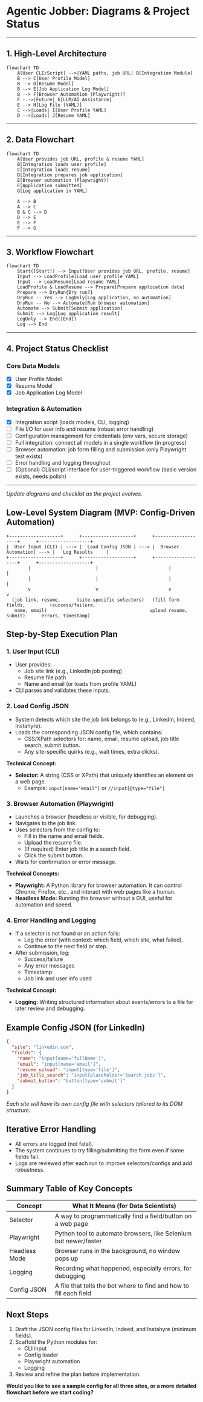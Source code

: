 # Agentic Jobber: Diagrams & Project Status

---

## 1. High-Level Architecture

```mermaid
flowchart TD
    A[User CLI/Script] -->|YAML paths, job URL| B[Integration Module]
    B --> C[User Profile Model]
    B --> D[Resume Model]
    B --> E[Job Application Log Model]
    B --> F[Browser Automation (Playwright)]
    F -.->|Future| G[LLM/AI Assistance]
    E --> H[Log File (YAML)]
    C -->|Loads| I[User Profile YAML]
    D -->|Loads| J[Resume YAML]
```

---

## 2. Data Flowchart

```mermaid
flowchart TD
    A[User provides job URL, profile & resume YAML]
    B[Integration loads user profile]
    C[Integration loads resume]
    D[Integration prepares job application]
    E[Browser automation (Playwright)]
    F[Application submitted]
    G[Log application in YAML]
    
    A --> B
    A --> C
    B & C --> D
    D --> E
    E --> F
    F --> G
```

---

## 3. Workflow Flowchart

```mermaid
flowchart TD
    Start([Start]) --> Input[User provides job URL, profile, resume]
    Input --> LoadProfile[Load user profile YAML]
    Input --> LoadResume[Load resume YAML]
    LoadProfile & LoadResume --> Prepare[Prepare application data]
    Prepare --> DryRun{Dry run?}
    DryRun -- Yes --> LogOnly[Log application, no automation]
    DryRun -- No --> Automate[Run browser automation]
    Automate --> Submit[Submit application]
    Submit --> Log[Log application result]
    LogOnly --> End([End])
    Log --> End
```

---

## 4. Project Status Checklist

### Core Data Models
- [x] User Profile Model
- [x] Resume Model
- [x] Job Application Log Model

### Integration & Automation
- [x] Integration script (loads models, CLI, logging)
- [ ] File I/O for user info and resume (robust error handling)
- [ ] Configuration management for credentials (env vars, secure storage)
- [ ] Full integration: connect all models in a single workflow (in progress)
- [ ] Browser automation: job form filling and submission (only Playwright test exists)
- [ ] Error handling and logging throughout
- [ ] (Optional) CLI/script interface for user-triggered workflow (basic version exists, needs polish)

---

*Update diagrams and checklist as the project evolves.* 

## **Low-Level System Diagram (MVP: Config-Driven Automation)**

```
+-------------------+      +-------------------+      +-------------------+      +-------------------+
|  User Input (CLI) | ---> |  Load Config JSON | ---> |  Browser Automation| ---> |   Log Results     |
+-------------------+      +-------------------+      +-------------------+      +-------------------+
        |                        |                          |                          |
        |                        |                          |                          |
        v                        v                          v                          v
  (job link, resume,      (site-specific selectors)   (fill form fields,         (success/failure,
   name, email)                                      upload resume, submit)      errors, timestamp)
```

## **Step-by-Step Execution Plan**

### 1. **User Input (CLI)**
- User provides:
  - Job site link (e.g., LinkedIn job posting)
  - Resume file path
  - Name and email (or loads from profile YAML)
- CLI parses and validates these inputs.

### 2. **Load Config JSON**
- System detects which site the job link belongs to (e.g., LinkedIn, Indeed, Instahyre).
- Loads the corresponding JSON config file, which contains:
  - CSS/XPath selectors for: name, email, resume upload, job title search, submit button.
  - Any site-specific quirks (e.g., wait times, extra clicks).

**Technical Concept:**  
- **Selector:** A string (CSS or XPath) that uniquely identifies an element on a web page.  
  - Example: `input[name="email"]` or `//input[@type="file"]`

### 3. **Browser Automation (Playwright)**
- Launches a browser (headless or visible, for debugging).
- Navigates to the job link.
- Uses selectors from the config to:
  - Fill in the name and email fields.
  - Upload the resume file.
  - (If required) Enter job title in a search field.
  - Click the submit button.
- Waits for confirmation or error message.

**Technical Concepts:**  
- **Playwright:** A Python library for browser automation. It can control Chrome, Firefox, etc., and interact with web pages like a human.
- **Headless Mode:** Running the browser without a GUI, useful for automation and speed.

### 4. **Error Handling and Logging**
- If a selector is not found or an action fails:
  - Log the error (with context: which field, which site, what failed).
  - Continue to the next field or step.
- After submission, log:
  - Success/failure
  - Any error messages
  - Timestamp
  - Job link and user info used

**Technical Concept:**  
- **Logging:** Writing structured information about events/errors to a file for later review and debugging.

## **Example Config JSON (for LinkedIn)**
```json
{
  "site": "linkedin.com",
  "fields": {
    "name": "input[name='fullName']",
    "email": "input[name='email']",
    "resume_upload": "input[type='file']",
    "job_title_search": "input[placeholder='Search jobs']",
    "submit_button": "button[type='submit']"
  }
}
```
*Each site will have its own config file with selectors tailored to its DOM structure.*

## **Iterative Error Handling**
- All errors are logged (not fatal).
- The system continues to try filling/submitting the form even if some fields fail.
- Logs are reviewed after each run to improve selectors/configs and add robustness.

## **Summary Table of Key Concepts**

| Concept         | What It Means (for Data Scientists)                                  |
|-----------------|---------------------------------------------------------------------|
| Selector        | A way to programmatically find a field/button on a web page         |
| Playwright      | Python tool to automate browsers, like Selenium but newer/faster    |
| Headless Mode   | Browser runs in the background, no window pops up                   |
| Logging         | Recording what happened, especially errors, for debugging           |
| Config JSON     | A file that tells the bot where to find and how to fill each field  |

## **Next Steps**
1. Draft the JSON config files for LinkedIn, Indeed, and Instahyre (minimum fields).
2. Scaffold the Python modules for:
   - CLI input
   - Config loader
   - Playwright automation
   - Logging
3. Review and refine the plan before implementation.

**Would you like to see a sample config for all three sites, or a more detailed flowchart before we start coding?** 